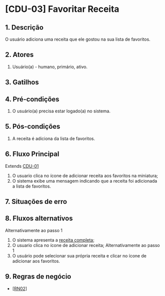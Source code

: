 # [CDU-03] Favoritar Receita

## 1. Descrição
<p>O usuário adiciona uma receita que ele gostou na sua lista de favoritos.<p/>

## 2. Atores
  1. Usuário(a) - humano, primário, ativo.
  
## 3. Gatilhos

## 4. Pré-condições
  1. O usuário(a) precisa estar logado(a) no sistema.

## 5. Pós-condições
  1. A receita é adiciona da lista de favoritos.

## 6. Fluxo Principal
Extends [CDU-01](https://gitlab.devops.ifrn.edu.br/tads.cnat/pdsweb/2020.1/easy-cook/-/blob/fatoracao/Doc/Analise/Casos%20de%20Uso/CDU-01-Busca%20por%20filtro.md) 
1. O usuario clica no ícone de adicionar receita aos favoritos na miniatura;
2. O sistema exibe uma mensagem indicando que a receita foi adicionada a lista de favoritos.

## 7. Situações de erro
  
## 8. Fluxos alternativos
Alternativamente ao passo 1
  1. O sistema apresenta a [receita completa](https://gitlab.devops.ifrn.edu.br/tads.cnat/pdsweb/2020.1/easy-cook/-/blob/master/Doc/Analise/Prototipo/Redesign%20%235/Tela%20receita%20completa.png);
  2. O usuario clica no ícone de adicionar receita;
Alternativamente ao passo 1
  1. O usuário pode selecionar sua própria receita e clicar no ícone de adicionar aos favoritos.
  
## 9. Regras de negócio
  - [[RN02]](Doc/visao.md)
